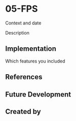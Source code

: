 # 05-FPS
Context and date

Description



## Implementation
Which features you included

## References

## Future Development

## Created by
